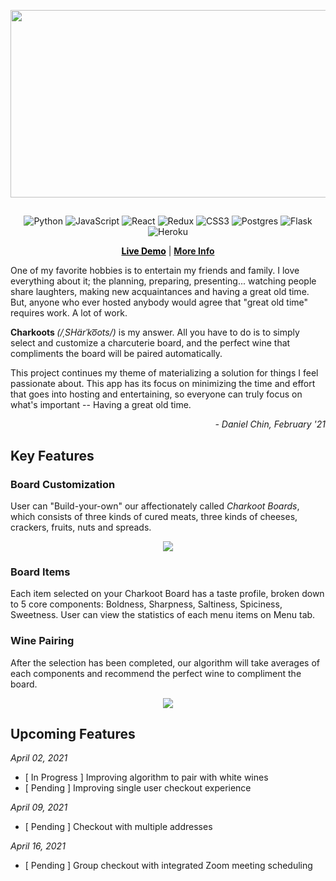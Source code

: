 <!-- README HEADER -->
<p align="center">
	<img width="1000" height="300" src="https://user-images.githubusercontent.com/67714242/112571603-ca2a3b00-8dbe-11eb-8de8-561d146c1974.png">
</p>

##

<p align="center"> 
	<img alt="Python" src="https://img.shields.io/badge/python%20-%2314354C.svg?&style=for-the-badge&logo=python&logoColor=white"/> <img alt="JavaScript" src="https://img.shields.io/badge/javascript%20-%23323330.svg?&style=for-the-badge&logo=javascript&logoColor=%23F7DF1E"/> <img alt="React" src="https://img.shields.io/badge/react%20-%2320232a.svg?&style=for-the-badge&logo=react&logoColor=%2361DAFB"/> <img alt="Redux" src="https://img.shields.io/badge/redux%20-%23593d88.svg?&style=for-the-badge&logo=redux&logoColor=white"/>  <img alt="CSS3" src="https://img.shields.io/badge/css3%20-%231572B6.svg?&style=for-the-badge&logo=css3&logoColor=white"/> <img alt="Postgres" src ="https://img.shields.io/badge/postgres-%23316192.svg?&style=for-the-badge&logo=postgresql&logoColor=white"/> <img alt="Flask" src="https://img.shields.io/badge/flask%20-%23000.svg?&style=for-the-badge&logo=flask&logoColor=white"/> <img alt="Heroku" src="https://img.shields.io/badge/heroku%20-%23430098.svg?&style=for-the-badge&logo=heroku&logoColor=white"/>
</p>
<p align="center">
    <a style="color:black" href="https://charkoots.herokuapp.com/"><strong>Live Demo</strong></a>
    |
    <a href="https://github.com/bongochin/Charkoots/wiki"><strong>More Info</strong></a>
</p>

One of my favorite hobbies is to entertain my friends and family. I love everything about it; the planning, preparing, presenting... watching people share laughters, making new acquaintances  and having a great old time. But, anyone who ever hosted anybody would agree that "great old time" requires work. A lot of work.

<strong>Charkoots </strong>*(/ˌSHärˈko͞ots/)* is my answer. All you have to do is to simply select and customize a charcuterie board, and the perfect wine that compliments the board will be paired automatically.

This project continues my theme of materializing a solution for things I feel passionate about.  This app has its focus on minimizing the time and effort that goes into hosting and entertaining, so everyone can truly focus on what's important -- Having a great old time.
<br>
 <p align="right">
    <i>- Daniel Chin, February '21</i>
</p>


## Key Features

### Board Customization

User can "Build-your-own" our affectionately called <i>Charkoot Boards</i>, which consists of three kinds of cured meats, three kinds of cheeses, crackers, fruits, nuts and spreads.

<p align="center">
	<img src="https://user-images.githubusercontent.com/67714242/112573936-a74e5580-8dc3-11eb-90c4-1b3cab96ee5d.gif" />
</p>

### Board Items

Each item selected on your Charkoot Board has a taste profile, broken down to 5 core components: Boldness, Sharpness, Saltiness, Spiciness, Sweetness. User can view the statistics of each menu items on Menu tab.

### Wine Pairing

After the selection has been completed, our algorithm will take averages of each components and recommend the perfect wine to compliment the board. 

<p align="center">
	<img src="https://user-images.githubusercontent.com/67714242/112575164-26dd2400-8dc6-11eb-9976-4650ba2c21b4.gif" />
</p>


## Upcoming Features

<i>April 02, 2021</i>
<ul>
	<li>[ In Progress ] Improving algorithm to pair with white wines</li>
	<li>[ Pending ] Improving single user checkout experience</li>
</ul>

<i>April 09, 2021</i>
<ul>
	<li>[ Pending ] Checkout with multiple addresses </li>
</ul>

<i>April 16, 2021</i>
<ul>
	<li>[ Pending ] Group checkout with integrated Zoom meeting scheduling </li>
</ul>
